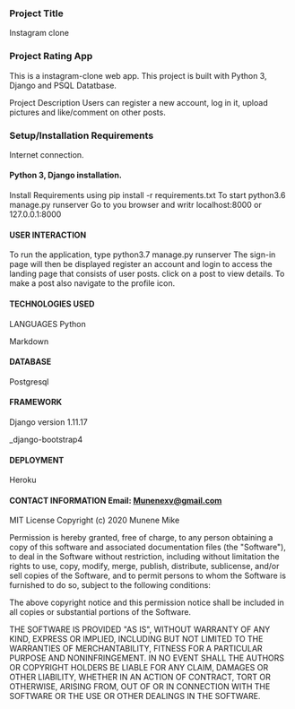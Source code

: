 ### Project Title
Instagram clone

### Project Rating App
This is a instagram-clone web app. This project is built with Python 3, Django and PSQL Datatbase.

Project Description
Users can register a new account, log in it, upload pictures and like/comment on other posts.

### Setup/Installation Requirements
Internet connection.
#### Python 3, Django installation.
Install Requirements using pip install -r requirements.txt
To start python3.6 manage.py runserver
Go to you browser and writr localhost:8000 or 127.0.0.1:8000

#### USER INTERACTION
To run the application, type python3.7 manage.py runserver The sign-in page will then be displayed register an account and login to access the landing page that consists of user posts. click on a post to view details.
To make a post also navigate to the profile icon.

#### TECHNOLOGIES USED
LANGUAGES
Python

Markdown

#### DATABASE
Postgresql

#### FRAMEWORK
Django version 1.11.17

_django-bootstrap4

#### DEPLOYMENT
Heroku 

#### CONTACT INFORMATION Email: Munenexv@gmail.com

MIT License Copyright (c) 2020
 Munene Mike

Permission is hereby granted, free of charge, to any person obtaining a copy of this software and associated documentation files (the "Software"), to deal in the Software without restriction, including without limitation the rights to use, copy, modify, merge, publish, distribute, sublicense, and/or sell copies of the Software, and to permit persons to whom the Software is furnished to do so, subject to the following conditions:

The above copyright notice and this permission notice shall be included in all copies or substantial portions of the Software.

THE SOFTWARE IS PROVIDED "AS IS", WITHOUT WARRANTY OF ANY KIND, EXPRESS OR IMPLIED, INCLUDING BUT NOT LIMITED TO THE WARRANTIES OF MERCHANTABILITY, FITNESS FOR A PARTICULAR PURPOSE AND NONINFRINGEMENT. IN NO EVENT SHALL THE AUTHORS OR COPYRIGHT HOLDERS BE LIABLE FOR ANY CLAIM, DAMAGES OR OTHER LIABILITY, WHETHER IN AN ACTION OF CONTRACT, TORT OR OTHERWISE, ARISING FROM, OUT OF OR IN CONNECTION WITH THE SOFTWARE OR THE USE OR OTHER DEALINGS IN THE SOFTWARE.
